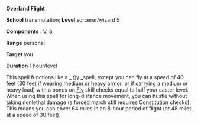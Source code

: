  **Overland Flight**

**School** transmutation; **Level** sorcerer/wizard 5

**Components** : V, S

**Range** personal

**Target** you

**Duration** 1 hour/level

This spell functions like a _ [fly](fly.html) _spell, except you can fly at a speed of 40 feet (30 feet if wearing medium or heavy armor, or if carrying a medium or heavy load) with a bonus on [Fly](../skills/fly.html#_fly) skill checks equal to half your caster level. When using this spell for long-distance movement, you can hustle without taking nonlethal damage (a forced march still requires [Constitution](../gettingStarted.html#_constitution) checks). This means you can cover 64 miles in an 8-hour period of flight (or 48 miles at a speed of 30 feet).


